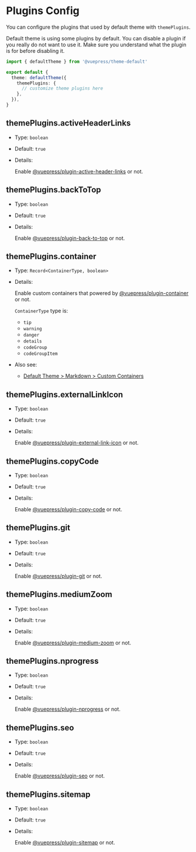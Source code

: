 # Plugins Config

You can configure the plugins that used by default theme with `themePlugins`.

Default theme is using some plugins by default. You can disable a plugin if you really do not want to use it. Make sure you understand what the plugin is for before disabling it.

```ts
import { defaultTheme } from '@vuepress/theme-default'

export default {
  theme: defaultTheme({
    themePlugins: {
      // customize theme plugins here
    },
  }),
}
```

## themePlugins.activeHeaderLinks

- Type: `boolean`

- Default: `true`

- Details:

  Enable [@vuepress/plugin-active-header-links](../../plugins/active-header-links.md) or not.

## themePlugins.backToTop

- Type: `boolean`

- Default: `true`

- Details:

  Enable [@vuepress/plugin-back-to-top](../../plugins/back-to-top.md) or not.

## themePlugins.container

- Type: `Record<ContainerType, boolean>`

- Details:

  Enable custom containers that powered by [@vuepress/plugin-container](../../plugins/container.md) or not.

  `ContainerType` type is:

  - `tip`
  - `warning`
  - `danger`
  - `details`
  - `codeGroup`
  - `codeGroupItem`

- Also see:
  - [Default Theme > Markdown > Custom Containers](./markdown.md#custom-containers)

## themePlugins.externalLinkIcon

- Type: `boolean`

- Default: `true`

- Details:

  Enable [@vuepress/plugin-external-link-icon](../../plugins/external-link-icon.md) or not.

## themePlugins.copyCode

- Type: `boolean`

- Default: `true`

- Details:

  Enable [@vuepress/plugin-copy-code](../../plugins/copy-code.md) or not.

## themePlugins.git

- Type: `boolean`

- Default: `true`

- Details:

  Enable [@vuepress/plugin-git](../../plugins/git.md) or not.

## themePlugins.mediumZoom

- Type: `boolean`

- Default: `true`

- Details:

  Enable [@vuepress/plugin-medium-zoom](../../plugins/medium-zoom.md) or not.

## themePlugins.nprogress

- Type: `boolean`

- Default: `true`

- Details:

  Enable [@vuepress/plugin-nprogress](../../plugins/nprogress.md) or not.

## themePlugins.seo

- Type: `boolean`

- Default: `true`

- Details:

  Enable [@vuepress/plugin-seo](../../plugins/seo/README.md) or not.

## themePlugins.sitemap

- Type: `boolean`

- Default: `true`

- Details:

  Enable [@vuepress/plugin-sitemap](../../plugins/sitemap/README.md) or not.

